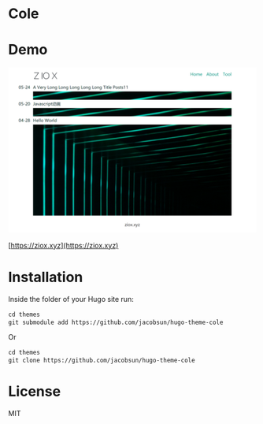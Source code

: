 # Cole

# Demo
![screenshot](https://raw.githubusercontent.com/jacobsun/hugo-theme-cole/master/images/screenshot.png)


[https://ziox.xyz](https://ziox.xyz)

# Installation
Inside the folder of your Hugo site run:

```
cd themes
git submodule add https://github.com/jacobsun/hugo-theme-cole
```
Or
```
cd themes
git clone https://github.com/jacobsun/hugo-theme-cole
```

# License
MIT
